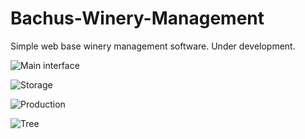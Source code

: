 # Bachus-Winery-Management
Simple web base winery management software. Under development.

![Main interface](https://cdn.discordapp.com/attachments/433969941570519042/642100296146747421/1.png)

![Storage](https://cdn.discordapp.com/attachments/433969941570519042/642100289934983189/14.png)

![Production](https://cdn.discordapp.com/attachments/433969941570519042/642100292489445387/15.png)

![Tree](https://cdn.discordapp.com/attachments/433969941570519042/642100293575639041/16.png)
